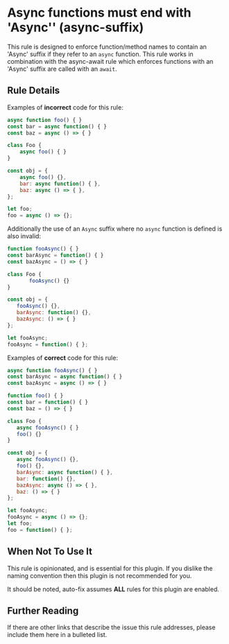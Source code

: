 # Async functions must end with &#39;Async&#39;&#39; (async-suffix)

This rule is designed to enforce function/method names to contain an 'Async' suffix if they refer to an `async` function. This rule works in combination with the async-await rule which enforces functions with an 'Async' suffix are called with an `await`.

## Rule Details

Examples of **incorrect** code for this rule:

```js
async function foo() { }
const bar = async function() { }
const baz = async () => { }

class Foo {
    async foo() { }
}

const obj = {
    async foo() {},
    bar: async function() { },
    baz: async () => { },
};

let foo;
foo = async () => {};
```

Additionally the use of an `Async` suffix where no `async` function is defined is also invalid:
```js
function fooAsync() { }
const barAsync = function() { }
const bazAsync = () => { }

class Foo {
       fooAsync() {}
}

const obj = {
   fooAsync() {},
   barAsync: function() {},
   bazAsync: () => { }
};

let fooAsync;
fooAsync = function() { };
```

Examples of **correct** code for this rule:

```js
async function fooAsync() { }
const barAsync = async function() { }
const bazAsync = async () => { }

function foo() { }
const bar = function() { }
const baz = () => { }

class Foo {
   async fooAsync() { }
   foo() {}
}

const obj = {
   async fooAsync() {},
   foo() {},
   barAsync: async function() { },
   bar: function() {},
   bazAsync: async () => { },
   baz: () => { }
};

let fooAsync;
fooAsync = async () => {};
let foo;
foo = function() { };
```

## When Not To Use It

This rule is opinionated, and is essential for this plugin. If you dislike the naming convention then this plugin is not recommended for you.

It should be noted, auto-fix assumes **ALL** rules for this plugin are enabled.

## Further Reading

If there are other links that describe the issue this rule addresses, please include them here in a bulleted list.
